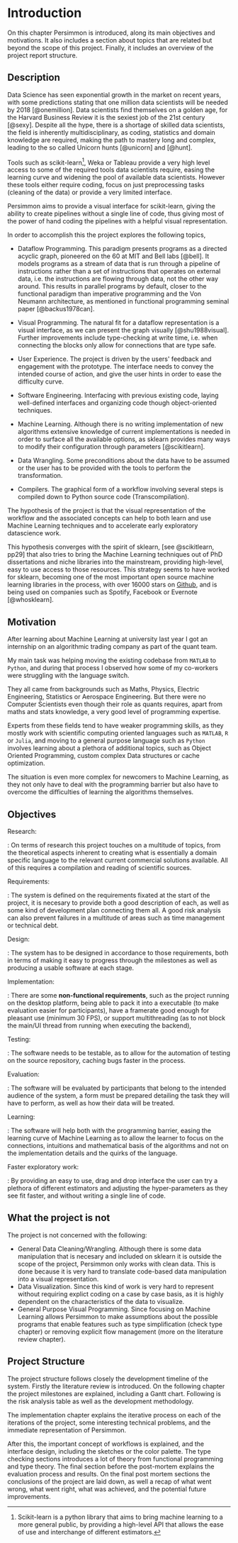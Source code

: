 Introduction
============

On this chapter Persimmon is introduced, along its main objectives and
motivations.
It also includes a section about topics that are related but beyond the scope
of this project.
Finally, it includes an overview of the project report structure.


Description
-----------
Data Science has seen exponential growth in the market on recent years, with
some predictions stating that one million data scientists will be needed by
2018 [@onemillion].
Data scientists find themselves on a golden age, for the Harvard Business
Review it is the sexiest job of the 21st century [@sexy].
Despite all the hype, there is a shortage of skilled data scientists, the field
is inherently multidisciplinary, as coding, statistics and domain knowledge are
required, making the path to mastery long and complex, leading to the so
called Unicorn hunts [@unicorn] and [@hunt].

Tools such as scikit-learn[^skl], Weka or Tableau provide a very high
level access to some of the required tools data scientists require, easing the
learning curve and widening the pool of available data scientists.
However these tools either require coding, focus on just preprocessing tasks
(cleaning of the data) or provide a very limited interface.

Persimmon aims to provide a visual interface for scikit-learn, giving the
ability to create pipelines without a single line of code, thus giving most of
the power of hand coding the pipelines with a helpful visual representation.

In order to accomplish this the project explores the following topics,

* Dataflow Programming. This paradigm presents programs as a directed acyclic
    graph, pioneered on the 60 at MIT and Bell labs [@bell].
    It models programs as a stream of data that is run through a pipeline of
    instructions rather than a set of instructions that operates on external
    data, i.e. the instructions are flowing through data, not the other way
    around.
    This results in parallel programs by default, closer to the functional
    paradigm than imperative programming and the Von Neumann architecture, as
    mentioned in functional programming seminal paper [@backus1978can].

* Visual Programming. The natural fit for a dataflow representation is a visual
    interface, as we can present the graph visually [@shu1988visual].
    Further improvements include type-checking at write time, i.e. when
    connecting the blocks only allow for connections that are type safe.

* User Experience. The project is driven by the users' feedback and engagement
    with the prototype.
    The interface needs to convey the intended course of action, and give the
    user hints in order to ease the difficulty curve.
<!-- Add citation -->

* Software Engineering. Interfacing with previous existing code, laying
    well-defined interfaces and organizing code though object-oriented
    techniques.
<!-- Add citation -->

* Machine Learning. Although there is no writing implementation of new
    algorithms extensive knowledge of current implementations is needed in
    order to surface all the available options, as sklearn provides many ways
    to modify their configuration through parameters [@scikitlearn].

* Data Wrangling. Some preconditions about the data have to be assumed or
    the user has to be provided with the tools to perform the transformation.

* Compilers. The graphical form of a workflow involving several steps is
    compiled down to Python source code (Transcompilation).

The hypothesis of the project is that the visual representation of the workflow
and the associated concepts can help to both learn and use Machine Learning
techniques and to accelerate early exploratory datascience work.

This hypothesis converges with the spirit of sklearn, [see @scikitlearn, pp29]
that also tries to bring the Machine Learning techniques out of PhD
dissertations and niche libraries into the mainstream, providing high-level,
easy to use access to those resources.
This strategy seems to have worked for sklearn, becoming one of the
most important open source machine learning libraries in the process, with over
16000 stars on [Github](https://github.com/scikit-learn/scikit-learn), and is
being used on companies such as Spotify, Facebook or Evernote [@whosklearn].


Motivation
----------
After learning about Machine Learning at university last year I got an
internship on an algorithmic trading company as part of the quant team.

My main task was helping moving the existing codebase from `MATLAB` to
`Python`, and during that process I observed how some of my co-workers were
struggling with the language switch.

They all came from backgrounds such as Maths, Physics, Electric Engineering,
Statistics or Aerospace Engineering.
But there were no Computer Scientists even though their role as quants
requires, apart from maths and stats knowledge, a very good level of
programming expertise.

Experts from these fields tend to have weaker programming skills,
as they mostly work with scientific computing oriented languages such as
`MATLAB`, `R` or `Julia`, and moving to a general purpose language such as
`Python` involves learning about a plethora of additional topics, such as
Object Oriented Programming, custom complex Data structures or cache
optimization.

The situation is even more complex for newcomers to Machine Learning, as
they not only have to deal with the programming barrier but also have to
overcome the difficulties of learning the algorithms themselves.


Objectives
----------
Research:

:   On terms of research this project touches on a multitude of topics, from
    the theoretical aspects inherent to creating what is essentially a domain
    specific language to the relevant current commercial solutions available.
    All of this requires a compilation and reading of scientific sources.

Requirements:

:   The system is defined on the requirements fixated at the start of the
    project, it is necesary to provide both a good description of each, as well
    as some kind of development plan connecting them all.
    A good risk analysis can also prevent failures in a multitude of areas
    such as time management or technical debt.

Design:

:   The system has to be designed in accordance to those requirements, both
    in terms of making it easy to progress through the milestones as well as
    producing a usable software at each stage.

Implementation:

:   There are some **non-functional requirements**, such as the project running
    on the desktop platform, being able to pack it into a executable (to make
    evaluation easier for participants), have a framerate good enough for
    pleasant use (minimum 30 FPS), or support multithreading (as to not block
    the main/UI thread from running when executing the backend),

Testing:

:   The software needs to be testable, as to allow for the automation of
    testing on the source repository, caching bugs faster in the process.

Evaluation:

:   The software will be evaluated by participants that belong to the intended
    audience of the system, a form must be prepared detailing the task they
    will have to perform, as well as how their data will be treated.

Learning:

:   The software will help both with the programming barrier, easing the
    learning curve of Machine Learning as to allow the learner to focus on the
    connections, intuitions and mathematical basis of the algorithms and not on
    the implementation details and the quirks of the language.

Faster exploratory work:

:    By providing an easy to use, drag and drop interface the user can try a
     plethora of different estimators and adjusting the hyper-parameters as
     they see fit faster, and without writing a single line of code.


What the project is not
-----------------------
The project is not concerned with the following:

* General Data Cleaning/Wrangling. Although there is some data manipulation
    that is necesary and included on sklearn it is outside the scope of the
    project, Persimmon only works with clean data. This is done because it is
    very hard to translate code-based data manipulation into a visual
    representation.
* Data Visualization. Since this kind of work is very hard to represent without
    requiring explict coding on a case by case basis, as it is highly dependent
    on the characteristics of the data to visualize.
* General Purpose Visual Programming. Since focusing on Machine Learning allows
    Persimmon to make assumptions about the possible programs that enable
    features such as type simplification (check type chapter) or removing
    explicit flow management (more on the literature review chapter).

Project Structure
-----------------
The project structure follows closely the development timeline of the system.
Firstly the literature review is introduced.
On the following chapter the project milestones are explained, including a
Gantt chart.
Following is the risk analysis table as well as the development methodology.

The implementation chapter explains the iterative process on each of the
iterations of the project, some interesting technical problems, and the
immediate representation of Persimmon.

After this, the important concept of workflows is explained, and the interface
design, including the sketches or the color palette.
The type checking sections introduces a lot of theory from functional
programming and type theory.
The final section before the post-mortem explains the evaluation process and
results.
On the final post mortem sections the conclusions of the project are laid down,
as well a recap of what went wrong, what went right, what was achieved, and
the potential future improvements.

[^skl]: Scikit-learn is a python library that aims to bring machine learning to
    a more general public, by providing a high-level API that allows the ease of
    use and interchange of different estimators.
